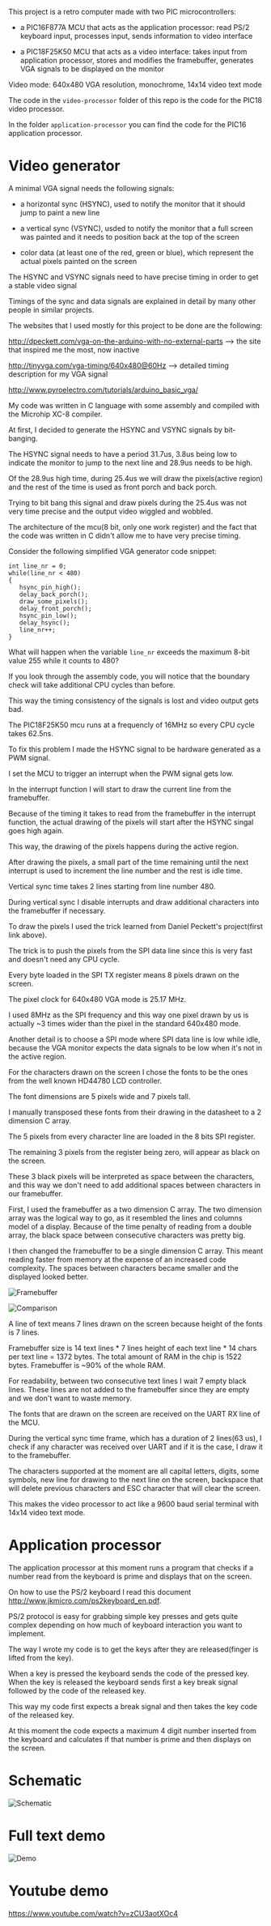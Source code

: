 This project is a retro computer made with two PIC microcontrollers:

- a PIC16F877A MCU that acts as the application processor: read PS/2 keyboard input, processes input, sends information to video interface

- a PIC18F25K50 MCU that acts as a video interface: takes input from application processor, stores and modifies the framebuffer, generates VGA signals to be displayed on the monitor

Video mode: 640x480 VGA resolution, monochrome, 14x14 video text mode

The code in the `video-processor` folder of this repo is the code for the PIC18 video processor.

In the folder `application-processor` you can find the code for the PIC16 application processor.

# Video generator

A minimal VGA signal needs the following signals:

- a horizontal sync (HSYNC), used to notify the monitor that it should jump to paint a new line

- a vertical sync (VSYNC), usded to notify the monitor that a full screen was painted and it needs to position back at the top of the screen

- color data (at least one of the red, green or blue), which represent the actual pixels painted on the screen

The HSYNC and VSYNC signals need to have precise timing in order to get a stable video signal

Timings of the sync and data signals are explained in detail by many other people in similar projects.

The websites that I used mostly for this project to be done are the following:

http://dpeckett.com/vga-on-the-arduino-with-no-external-parts --> the site that inspired me the most, now inactive

http://tinyvga.com/vga-timing/640x480@60Hz --> detailed timing description for my VGA signal

http://www.pyroelectro.com/tutorials/arduino_basic_vga/

My code was written in C language with some assembly and compiled with the Microhip XC-8 compiler.

At first, I decided to generate the HSYNC and VSYNC signals by bit-banging.

The HSYNC signal needs to have a period 31.7us, 3.8us being low to indicate the monitor to jump to the next line and 28.9us needs to be high.

Of the 28.9us high time, during 25.4us we will draw the pixels(active region) and the rest of the time is used as front porch and back porch.

Trying to bit bang this signal and draw pixels during the 25.4us was not very time precise and the output video wiggled and wobbled.

The architecture of the mcu(8 bit, only one work register) and the fact that the code was written in C didn't allow me to have very precise timing.

Consider the following simplified VGA generator code snippet:

```
int line_nr = 0;
while(line_nr < 480)
{
   hsync_pin_high();
   delay_back_porch();
   draw_some_pixels();
   delay_front_porch();
   hsync_pin_low();
   delay_hsync();
   line_nr++;
}
```

What will happen when the variable `line_nr` exceeds the maximum 8-bit value 255 while it counts to 480?

If you look through the assembly code, you will notice that the boundary check will take additional CPU cycles than before.

This way the timing consistency of the signals is lost and video output gets bad.

The PIC18F25K50 mcu runs at a frequencly of 16MHz so every CPU cycle takes 62.5ns.

To fix this problem I made the HSYNC signal to be hardware generated as a PWM signal.

I set the MCU to trigger an interrupt when the PWM signal gets low.

In the interrupt function I will start to draw the current line from the framebuffer.

Because of the timing it takes to read from the framebuffer in the interrupt function, the actual drawing of the pixels will start after the HSYNC singal goes high again.

This way, the drawing of the pixels happens during the active region.

After drawing the pixels, a small part of the time remaining until the next interrupt is used to increment the line number and the rest is idle time.

Vertical sync time takes 2 lines starting from line number 480.

During vertical sync I disable interrupts and draw additional characters into the framebuffer if necessary.

To draw the pixels I used the trick learned from Daniel Peckett's project(first link above).

The trick is to push the pixels from the SPI data line since this is very fast and doesn't need any CPU cycle.

Every byte loaded in the SPI TX register means 8 pixels drawn on the screen.

The pixel clock for 640x480 VGA mode is 25.17 MHz.

I used 8MHz as the SPI frequency and this way one pixel drawn by us is actually ~3 times wider than the pixel in the standard 640x480 mode.

Another detail is to choose a SPI mode where SPI data line is low while idle, because the VGA monitor expects the data signals to be low when it's not in the active region.

For the characters drawn on the screen I chose the fonts to be the ones from the well known HD44780 LCD controller.

The font dimensions are 5 pixels wide and 7 pixels tall.

I manually transposed these fonts from their drawing in the datasheet to a 2 dimension C array.

The 5 pixels from every character line are loaded in the 8 bits SPI register.

The remaining 3 pixels from the register being zero, will appear as black on the screen.

These 3 black pixels will be interpreted as space between the characters, and this way we don't need to add additional spaces between characters in our framebuffer.

First, I used the framebuffer as a two dimension C array. The two dimension array was the logical way to go, as it resembled the lines and columns model of a display. Because of the time penalty of reading from a double array, the black space between consecutive characters was pretty big.

I then changed the framebuffer to be a single dimension C array. This meant reading faster from memory at the expense of an increased code complexity. The spaces between characters became smaller and the displayed looked better.

![Framebuffer](images/mem.png)

![Comparison](images/improvement.png)

A line of text means 7 lines drawn on the screen because height of the fonts is 7 lines.

Framebuffer size is 14 text lines * 7 lines height of each text line * 14 chars per text line = 1372 bytes. The total amount of RAM in the chip is 1522 bytes. Framebuffer is ~90% of the whole RAM.

For readability, between two consecutive text lines I wait 7 empty black lines. These lines are not added to the framebuffer since they are empty and we don't want to waste memory.

The fonts that are drawn on the screen are received on the UART RX line of the MCU.

During the vertical sync time frame, which has a duration of 2 lines(63 us), I check if any character was received over UART and if it is the case, I draw it to the framebuffer.

The characters supported at the moment are all capital letters, digits, some symbols, new line for drawing to the next line on the screen, backspace that will delete previous characters and ESC character that will clear the screen.

This makes the video processor to act like a 9600 baud serial terminal with 14x14 video text mode.

# Application processor

The application processor at this moment runs a program that checks if a number read from the keyboard is prime and displays that on the screen.

On how to use the PS/2 keyboard I read this document http://www.jkmicro.com/ps2keyboard_en.pdf.

PS/2 protocol is easy for grabbing simple key presses and gets quite complex depending on how much of keyboard interaction you want to implement.

The way I wrote my code is to get the keys after they are released(finger is lifted from the key).

When a key is pressed the keyboard sends the code of the pressed key. When the key is released the keyboard sends first a key break signal followed by the code of the released key.

This way my code first expects a break signal and then takes the key code of the released key.

At this moment the code expects a maximum 4 digit number inserted from the keyboard and calculates if that number is prime and then displays on the screen.

# Schematic
![Schematic](images/schematic.png)

# Full text demo
![Demo](images/demo.png)

# Youtube demo
https://www.youtube.com/watch?v=zCU3aotXOc4


